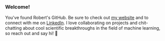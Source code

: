 ### Welcome! 

You've found Robert's GitHub. Be sure to check out [my website](https://robertsmithers.github.io) and to connect with me on [LinkedIn](https://www.linkedin.com/in/robert-smithers/). I love collaborating on projects and chit-chatting about cool scientific breakthroughs in the field of machine learning, so reach out and say hi! 👋
